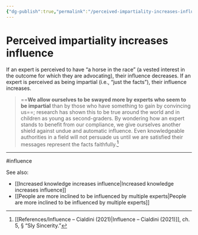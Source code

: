 ```yaml
---
{"dg-publish":true,"permalink":"/perceived-impartiality-increases-influence/"}
---
```



# Perceived impartiality increases influence

If an expert is perceived to have “a horse in the race” (a vested interest in the outcome for which they are advocating), their influence decreases. If an expert is perceived as being impartial (i.e., “just the facts”), their influence increases.

> ==**We allow ourselves to be swayed more by experts who seem to be impartial** than by those who have something to gain by convincing us==; research has shown this to be true around the world and in children as young as second-graders. By wondering how an expert stands to benefit from our compliance, we give ourselves another shield against undue and automatic influence. Even knowledgeable authorities in a field will not persuade us until we are satisfied their messages represent the facts faithfully.[^1]


---
#influence 

See also:
- [[Increased knowledge increases influence\|Increased knowledge increases influence]]
- [[People are more inclined to be influenced by multiple experts\|People are more inclined to be influenced by multiple experts]]

[^1]: [[References/Influence – Cialdini (2021)\|Influence – Cialdini (2021)]], ch. 5, § “Sly Sincerity.”